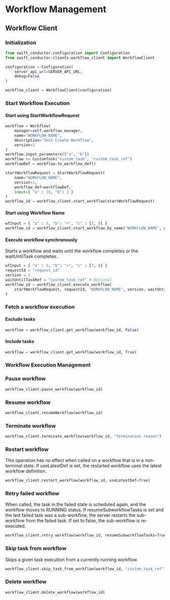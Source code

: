 # Workflow Management

## Workflow Client

### Initialization

```python
from swift_conductor.configuration import Configuration
from swift_conductor.clients.workflow_client import WorkflowClient

configuration = Configuration(
    server_api_url=SERVER_API_URL,
    debug=False
)

workflow_client = WorkflowClient(configuration)
```

### Start Workflow Execution

#### Start using StartWorkflowRequest

```python
workflow = Workflow(
    manager=self.workflow_manager,
    name="WORKFLOW_NAME",
    description='Test Create Workflow',
    version=1
)
workflow.input_parameters(["a", "b"])
workflow >> CustomTask("custom_task", "custom_task_ref")
workflowDef = workflow.to_workflow_def()

startWorkflowRequest = StartWorkflowRequest(
    name="WORKFLOW_NAME",
    version=1,
    workflow_def=workflowDef,
    input={ "a" : 15, "b": 3 }
)
workflow_id = workflow_client.start_workflow(startWorkflowRequest)
```

#### Start using Workflow Name

```python
wfInput = { "a" : 5, "b": "+", "c" : [7, 8] }
workflow_id = workflow_client.start_workflow_by_name("WORKFLOW_NAME", wfInput)
```

#### Execute workflow synchronously

Starts a workflow and waits until the workflow completes or the waitUntilTask completes.

```python
wfInput = { "a" : 5, "b": "+", "c" : [7, 8] }
requestId = "request_id"
version = 1
waitUntilTaskRef = "custom_task_ref" # Optional
workflow_id = workflow_client.execute_workflow(
    startWorkflowRequest, requestId, "WORKFLOW_NAME", version, waitUntilTaskRef
)
```

### Fetch a workflow execution

#### Exclude tasks

```python
workflow = workflow_client.get_workflow(workflow_id, False)
```

#### Include tasks

```python
workflow = workflow_client.get_workflow(workflow_id, True)
```

### Workflow Execution Management

### Pause workflow

```python
workflow_client.pause_workflow(workflow_id)
```

### Resume workflow

```python
workflow_client.resumeWorkflow(workflow_id)
```

### Terminate workflow

```python
workflow_client.terminate_workflow(workflow_id, "Termination reason")
```

### Restart workflow

This operation has no effect when called on a workflow that is in a non-terminal state. If useLatestDef is set, the restarted workflow uses the latest workflow definition.

```python
workflow_client.restart_workflow(workflow_id, useLatestDef=True)
```

### Retry failed workflow

When called, the task in the failed state is scheduled again, and the workflow moves to RUNNING status. If resumeSubworkflowTasks is set and the last failed task was a sub-workflow, the server restarts the sub-workflow from the failed task. If set to false, the sub-workflow is re-executed.

```python
workflow_client.retry_workflow(workflow_id, resumeSubworkflowTasks=True)
```

### Skip task from workflow

Skips a given task execution from a currently running workflow.

```python
workflow_client.skip_task_from_workflow(workflow_id, "custom_task_ref")
```

### Delete workflow

```python
workflow_client.delete_workflow(workflow_id)
```
